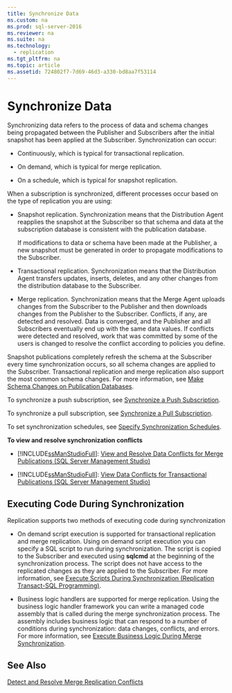 ```yaml
---
title: Synchronize Data
ms.custom: na
ms.prod: sql-server-2016
ms.reviewer: na
ms.suite: na
ms.technology: 
  - replication
ms.tgt_pltfrm: na
ms.topic: article
ms.assetid: 724802f7-7d69-46d3-a330-bd8aa7f53114
---
```

# Synchronize Data
  Synchronizing data refers to the process of data and schema changes being propagated between the Publisher and Subscribers after the initial snapshot has been applied at the Subscriber. Synchronization can occur:  
  
-   Continuously, which is typical for transactional replication.  
  
-   On demand, which is typical for merge replication.  
  
-   On a schedule, which is typical for snapshot replication.  
  
 When a subscription is synchronized, different processes occur based on the type of replication you are using:  
  
-   Snapshot replication. Synchronization means that the Distribution Agent reapplies the snapshot at the Subscriber so that schema and data at the subscription database is consistent with the publication database.  
  
     If modifications to data or schema have been made at the Publisher, a new snapshot must be generated in order to propagate modifications to the Subscriber.  
  
-   Transactional replication. Synchronization means that the Distribution Agent transfers updates, inserts, deletes, and any other changes from the distribution database to the Subscriber.  
  
-   Merge replication. Synchronization means that the Merge Agent uploads changes from the Subscriber to the Publisher and then downloads changes from the Publisher to the Subscriber. Conflicts, if any, are detected and resolved. Data is converged, and the Publisher and all Subscribers eventually end up with the same data values. If conflicts were detected and resolved, work that was committed by some of the users is changed to resolve the conflict according to policies you define.  
  
 Snapshot publications completely refresh the schema at the Subscriber every time synchronization occurs, so all schema changes are applied to the Subscriber. Transactional replication and merge replication also support the most common schema changes. For more information, see [Make Schema Changes on Publication Databases](../../Topics\TopicNameNotContainA/Make-Schema-Changes-on-Publication-Databases.md).  
  
 To synchronize a push subscription, see [Synchronize a Push Subscription](../../Topics\TopicNameContainA/Synchronize-a-Push-Subscription.md).  
  
 To synchronize a pull subscription, see [Synchronize a Pull Subscription](../../Topics\TopicNameContainA/Synchronize-a-Pull-Subscription.md).  
  
 To set synchronization schedules, see [Specify Synchronization Schedules](../../Topics\TopicNameNotContainA/Specify-Synchronization-Schedules.md).  
  
 **To view and resolve synchronization conflicts**  
  
-   [!INCLUDE[ssManStudioFull](../../Token\Other/ssManStudioFull_md.md)]: [View and Resolve Data Conflicts for Merge Publications &#40;SQL Server Management Studio&#41;](../Topic/View%20and%20Resolve%20Data%20Conflicts%20for%20Merge%20Publications%20\(SQL%20Server%20Management%20Studio\).md)  
  
-   [!INCLUDE[ssManStudioFull](../../Token\Other/ssManStudioFull_md.md)]: [View Data Conflicts for Transactional Publications &#40;SQL Server Management Studio&#41;](../Topic/View%20Data%20Conflicts%20for%20Transactional%20Publications%20\(SQL%20Server%20Management%20Studio\).md)  
  
## Executing Code During Synchronization  
 Replication supports two methods of executing code during synchronization  
  
-   On demand script execution is supported for transactional replication and merge replication. Using on demand script execution you can specify a SQL script to run during synchronization. The script is copied to the Subscriber and executed using **sqlcmd** at the beginning of the synchronization process. The script does not have access to the replicated changes as they are applied to the Subscriber. For more information, see [Execute Scripts During Synchronization &#40;Replication Transact-SQL Programming&#41;](../Topic/Execute%20Scripts%20During%20Synchronization%20\(Replication%20Transact-SQL%20Programming\).md).  
  
-   Business logic handlers are supported for merge replication. Using the business logic handler framework you can write a managed code assembly that is called during the merge synchronization process. The assembly includes business logic that can respond to a number of conditions during synchronization: data changes, conflicts, and errors. For more information, see [Execute Business Logic During Merge Synchronization](../../Topics\TopicNameNotContainA/Execute-Business-Logic-During-Merge-Synchronization.md).  
  
## See Also  
 [Detect and Resolve Merge Replication Conflicts](../../Topics\TopicNameNotContainA/Detect-and-Resolve-Merge-Replication-Conflicts.md)  
  
  